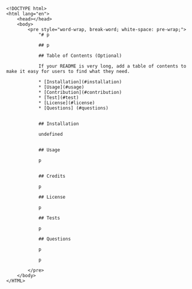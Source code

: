 
    <!DOCTYPE html>
    <html lang="en">
        <head></head>
        <body>
            <pre style="word-wrap, break-word; white-space: pre-wrap;">
                "# p

                ## p
                
                ## Table of Contents (Optional)
                
                If your README is very long, add a table of contents to make it easy for users to find what they need.
                
                * [Installation](#installation)
                * [Usage](#usage)
                * [Contribution](#contribution)
                * [Test](#test)
                * [License](#license)
                * [Questions] (#questions)
                
                
                ## Installation
                
                undefined 
                
                
                ## Usage 
                
                p
                
                
                ## Credits
                
                p
                
                ## License
                
                p
               
                ## Tests
                
                p

                ## Questions

                p

                p
            
            </pre>
        </body>
    </HTML>
    